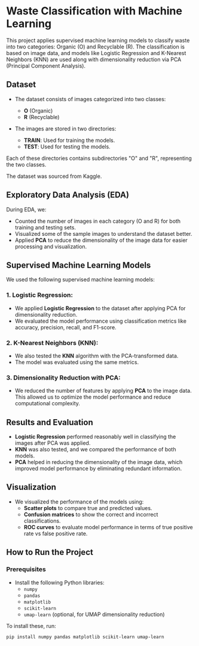 # Waste Classification with Machine Learning

This project applies supervised machine learning models to classify waste into two categories: Organic (O) and Recyclable (R). The classification is based on image data, and models like Logistic Regression and K-Nearest Neighbors (KNN) are used along with dimensionality reduction via PCA (Principal Component Analysis).

## Dataset

- The dataset consists of images categorized into two classes:
  - **O** (Organic)
  - **R** (Recyclable)
  
- The images are stored in two directories:
  - **TRAIN**: Used for training the models.
  - **TEST**: Used for testing the models.
  
Each of these directories contains subdirectories "O" and "R", representing the two classes.

The dataset was sourced from Kaggle.

## Exploratory Data Analysis (EDA)

During EDA, we:
- Counted the number of images in each category (O and R) for both training and testing sets.
- Visualized some of the sample images to understand the dataset better.
- Applied **PCA** to reduce the dimensionality of the image data for easier processing and visualization.

## Supervised Machine Learning Models

We used the following supervised machine learning models:

### 1. Logistic Regression:
- We applied **Logistic Regression** to the dataset after applying PCA for dimensionality reduction.
- We evaluated the model performance using classification metrics like accuracy, precision, recall, and F1-score.

### 2. K-Nearest Neighbors (KNN):
- We also tested the **KNN** algorithm with the PCA-transformed data.
- The model was evaluated using the same metrics.

### 3. Dimensionality Reduction with PCA:
- We reduced the number of features by applying **PCA** to the image data. This allowed us to optimize the model performance and reduce computational complexity.

## Results and Evaluation

- **Logistic Regression** performed reasonably well in classifying the images after PCA was applied.
- **KNN** was also tested, and we compared the performance of both models.
- **PCA** helped in reducing the dimensionality of the image data, which improved model performance by eliminating redundant information.

## Visualization

- We visualized the performance of the models using:
  - **Scatter plots** to compare true and predicted values.
  - **Confusion matrices** to show the correct and incorrect classifications.
  - **ROC curves** to evaluate model performance in terms of true positive rate vs false positive rate.

## How to Run the Project

### Prerequisites

- Install the following Python libraries:
  - `numpy`
  - `pandas`
  - `matplotlib`
  - `scikit-learn`
  - `umap-learn` (optional, for UMAP dimensionality reduction)

To install these, run:
```bash
pip install numpy pandas matplotlib scikit-learn umap-learn

